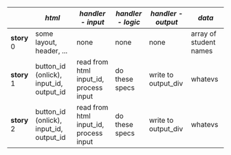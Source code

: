 |  | _html_ | _handler - input_ | _handler - logic_ | _handler - output_ | _data_ |
| --- | --- | --- | --- | --- | --- |
| __story__ 0 | some layout, header, ... | none | none | none | array of student names |
| __story__ 1 | button_id (onlick), input_id, output_id | read from html input_id, process input | do these specs | write to output_div | whatevs | 
| __story__ 2 | button_id (onlick), input_id, output_id | read from html input_id, process input | do these specs | write to output_div | whatevs |
